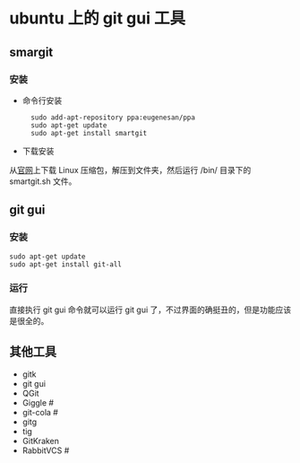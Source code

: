 # ubuntu 上的 git gui 工具

## smargit

### 安装

- 命令行安装

    	sudo add-apt-repository ppa:eugenesan/ppa
    	sudo apt-get update
    	sudo apt-get install smartgit
        
       
- 下载安装

从[官网](https://www.syntevo.com/smartgit/)上下载 Linux 压缩包，解压到文件夹，然后运行 /bin/ 目录下的 smartgit.sh 文件。


## git gui

### 安装

	sudo apt-get update
	sudo apt-get install git-all

### 运行

直接执行 git gui 命令就可以运行 git gui 了，不过界面的确挺丑的，但是功能应该是很全的。

## 其他工具

- gitk
- git gui
- QGit
- Giggle #
- git-cola #
- gitg
- tig
- GitKraken
- RabbitVCS #
